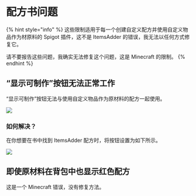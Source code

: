 # 配方书问题

{% hint style="info" %}
这些限制适用于每一个创建自定义配方并使用自定义物品作为材原料的 Spigot 插件，这不是 ItemsAdder 的错误，我无法以任何方式修复它。

请不要报告这些问题，我确实无法修复这个问题，这是 Minecraft 的限制。
{% endhint %}

## “显示可制作”按钮无法正常工作

“显示可制作”按钮无法与使用自定义物品作为原材料的配方一起使用。

![](<../.gitbook/assets/image_(148).png>)

### 如何解决？

在你想要在书中找到 ItemsAdder 配方时，将按钮设置为如下所示。

![](<../.gitbook/assets/image_(155).png>)

## 即使原材料在背包中也显示红色配方

这是一个 Minecraft 错误，没有修复方法。
